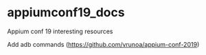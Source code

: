 # appiumconf19_docs
Appium conf 19 interesting resources

Add adb commands (https://github.com/vrunoa/appium-conf-2019)
